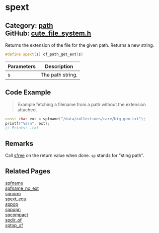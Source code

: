 [](../header.md ':include')

# spext

Category: [path](https://github.com/RandyGaul/cute_framework/blob/master/docs/api_reference?id=path)  
GitHub: [cute_file_system.h](https://github.com/RandyGaul/cute_framework/blob/master/include/cute_file_system.h)  
---

Returns the extension of the file for the given path. Returns a new string.

```cpp
#define spext(s) cf_path_get_ext(s)
```

Parameters | Description
--- | ---
s | The path string.

## Code Example

> Example fetching a filename from a path without the extension attached.

```cpp
const char ext = spfname("/data/collections/rare/big_gem.txt");
printf("%s\n", ext);
// Prints: .txt
```

## Remarks

Call [sfree](https://github.com/RandyGaul/cute_framework/blob/master/docs/string/sfree.md) on the return value when done. `sp` stands for "sting path".

## Related Pages

[spfname](https://github.com/RandyGaul/cute_framework/blob/master/docs/path/spfname.md)  
[spfname_no_ext](https://github.com/RandyGaul/cute_framework/blob/master/docs/path/spfname_no_ext.md)  
[spnorm](https://github.com/RandyGaul/cute_framework/blob/master/docs/path/spnorm.md)  
[spext_equ](https://github.com/RandyGaul/cute_framework/blob/master/docs/path/spext_equ.md)  
[sppop](https://github.com/RandyGaul/cute_framework/blob/master/docs/path/sppop.md)  
[sppopn](https://github.com/RandyGaul/cute_framework/blob/master/docs/path/sppopn.md)  
[spcompact](https://github.com/RandyGaul/cute_framework/blob/master/docs/path/spcompact.md)  
[spdir_of](https://github.com/RandyGaul/cute_framework/blob/master/docs/path/spdir_of.md)  
[sptop_of](https://github.com/RandyGaul/cute_framework/blob/master/docs/path/sptop_of.md)  
